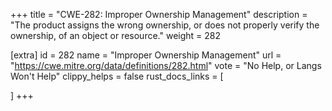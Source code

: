 +++
title = "CWE-282: Improper Ownership Management"
description	= "The product assigns the wrong ownership, or does not properly verify the ownership, of an object or resource."
weight = 282

[extra]
id = 282
name = "Improper Ownership Management"
url = "https://cwe.mitre.org/data/definitions/282.html"
vote = "No Help, or Langs Won't Help"
clippy_helps = false
rust_docs_links = [
	
]
+++

